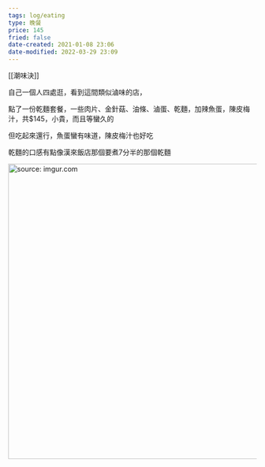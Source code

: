 ```yaml
---
tags: log/eating
type: 晚餐
price: 145
fried: false
date-created: 2021-01-08 23:06
date-modified: 2022-03-29 23:09
---
```


[[潮味決]]

自己一個人四處逛，看到這間類似滷味的店，

點了一份乾麵套餐，一些肉片、金針菇、油條、滷蛋、乾麵，加辣魚蛋，陳皮梅汁，共$145，小貴，而且等蠻久的

但吃起來還行，魚蛋蠻有味道，陳皮梅汁也好吃

乾麵的口感有點像漢來飯店那個要煮7分半的那個乾麵

<a href="https://imgur.com/HdSESdl"><img src="https://i.imgur.com/HdSESdl.jpg" title="source: imgur.com" width=600 /></a>

